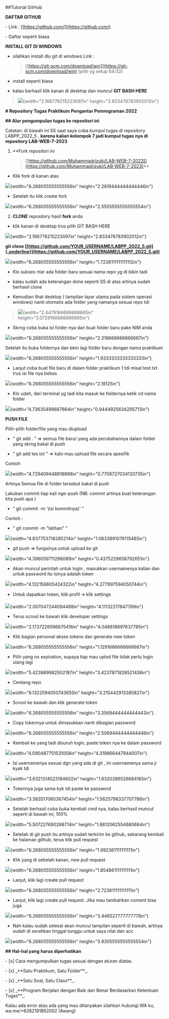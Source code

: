 ##Tutorial GitHub

**DAFTAR GITHUB**

\- Link : [[https://github.com/]](https://github.com/)

\- Daftar seperti biasa

**INSTALL GIT DI WINDOWS**

-   silahkan install dlu git di windows Link :
    > [[https://git-scm.com/download/win]](https://git-scm.com/download/win)
    > (pilih yg setup 64/32)

-   install seperti biasa

-   kalau berhasil klik kanan di desktop dan muncul **GIT BASH HERE**

> ![](image/image11.png){width="2.166778215223097in"
> height="2.833478783902012in"}

**\# Repository Tugas Praktikum Pengantar Pemrograman 2022**

**\## Alur pengumpulan tugas ke repositori ini**

Catatan: di bawah ini SS saat saya coba kumpul tugas di repository
LABPP_2022_5 , **karena kalian kelompok 7 jadi kumpul tugas nya di
repository LAB-WEB-7-2023**

1.  **Fork repositori ini
    > [[https://github.com/Muhammadrizuki/LAB-WEB-7-2023]](https://github.com/Muhammadrizuki/LAB-WEB-7-2023)**

-   Klik fork di kanan atas

![](image/image3.png){width="6.268055555555556in"
height="2.2819444444444446in"}

-   Setelah itu klik create fork

![](image/image10.png){width="6.268055555555556in"
height="2.5555555555555554in"}

2.  **CLONE** repository hasil **fork** anda

-   klik kanan di desktop trus pilih GIT BASH HERE

![](image/image11.png){width="2.166778215223097in"
height="2.833478783902012in"}

**git clone
[[https://github.com/YOUR_USERNAME/LABPP_2022_5.git]{.underline}](https://github.com/YOUR_USERNAME/LABPP_2022_5.git)**

![](image/image6.png){width="6.268055555555556in"
height="1.7236111111111112in"}

-   Klo sukses ntar ada folder baru sesuai nama repo yg di bikin tadi

-   kalau sudah ada keterangan done seperti SS di atas artinya sudah
    berhasil clone

-   Kemudian lihat desktop ( tampilan layar utama pada sistem operasi
    windows) nanti otomatis ada folder yang namanya sesuai repo tdi

> ![](image/image27.png){width="2.4479166666666665in"
> height="3.0729166666666665in"}

-   Skrng coba buka isi folder nya dan buat folder baru pake NIM anda

![](image/image12.png){width="6.268055555555556in"
height="2.316666666666667in"}

Setelah itu buka foldernya dan bkin lagi folder baru dengan nama
praktikum

![](image/image2.png){width="6.268055555555556in"
height="1.9333333333333333in"}

-   Lanjut coba buat file baru di dalam folder praktikum 1 tdi misal
    test.txt trus isi file nya bebas

![](image/image20.png){width="6.268055555555556in" height="2.18125in"}

-   Klo udah, dari terminal yg tadi kita masuk ke foldernya ketik cd
    nama folder

![](image/image14.png){width="4.73635498687664in"
height="0.9444925634295713in"}

**PUSH FILE**

Pilih-pilih folder/file yang mau diupload

-   " git add . " =\> semua file baru/ yang ada perubahannya dalam
    folder yang skrng bakal di push

-   " git add tes.txt " =\> kalo mau upload file secara spesifik

Contoh

![](image/image17.png){width="4.729409448818898in"
height="0.7708727034120735in"}

Artinya Semua file di folder tersebut bakal di push

Lakukan commit tiap kali nge-push (NB: commit artinya buat keterangan
kita push apa )

-   " git commit -m '(isi kommitnya)' "

Contoh :

-   " git commit -m "latihan" "

![](image/image16.png){width="4.937753718285214in"
height="1.0833891076115485in"}

-   git push =\> fungsinya untuk upload ke git

![](image/image21.png){width="4.396059711286089in"
height="0.4375229658792651in"}

-   Akan muncul perintah untuk login , masukkan usernamenya kalian dan
    untuk password itu isinya adalah token

![](image/image15.png){width="4.132156605424322in"
height="4.277997594050744in"}

-   Untuk dapatkan token, klik profil 🡪 klik settings

![](image/image19.png){width="2.007047244094488in"
height="4.11132217847769in"}

-   Terus scrool ke bawah klik developer settings

![](image/image26.png){width="2.1737226596675416in"
height="4.048818897637795in"}

-   Klik bagian personal akses tokens dan generate new token

![](image/image29.png){width="6.268055555555556in"
height="1.1291666666666667in"}

-   Pilih yang no expiration, supaya tiap mau uplod file tidak perlu
    login ulang lagi

![](image/image23.png){width="5.423889982502187in"
height="3.4237871828521436in"}

-   Centang repo

![](image/image24.png){width="6.1322594050743655in"
height="3.215442913385827in"}

-   Scrool ke bawah dan klik generate token

![](image/image25.png){width="6.268055555555556in"
height="3.3569444444444443in"}

-   Copy tokennya untuk dimasukkan nanti dibagian password

![](image/image28.png){width="6.268055555555556in"
height="2.5069444444444446in"}

-   Kembali ke yang tadi disuruh login, paste token nya ke dalam
    password

![](image/image18.png){width="4.090487751531058in"
height="4.319666447944007in"}

-   Isi usernamenya sesuai dgn yang ada di git , ini usernamenya sama ji
    kyak tdi

![](image/image13.png){width="3.6321314523184602in"
height="1.6320286526684165in"}

-   Tokennya juga sama kyk tdi paste ke password

![](image/image4.png){width="3.583517060367454in"
height="1.5625798337707786in"}

-   Setelah berhasil coba buka kembali cmd nya, kalau berhasil muncul
    seperti di bawah ini, 100%

![](image/image1.png){width="5.507227690288714in"
height="1.8612062554680664in"}

-   Setelah di git push itu artinya sudah terkirim ke github, sekarang
    kembali ke halaman github, terus klik pull request

![](image/image8.png){width="6.268055555555556in"
height="1.992361111111111in"}

-   Klik yang di sebelah kanan, new pull request

![](image/image5.png){width="6.268055555555556in"
height="1.854861111111111in"}

-   Lanjut, klik lagi create pull request

![](image/image9.png){width="6.268055555555556in"
height="2.723611111111111in"}

-   Lanjut, klik lagi create pull request. Jika mau tambahkan coment
    bisa juga

![](image/image7.png){width="6.268055555555556in"
height="3.446527777777778in"}

-   Nah kalau sudah selesai akan muncul tampilan seperti di bawah,
    artinya sudah di serahkan tinggal tunggu untuk saya nilai dan acc

![](image/image22.png){width="6.268055555555556in"
height="3.9305555555555554in"}

**\## Hal-hal yang harus diperhatikan**

\- \[x\] Cara mengumpulkan tugas sesuai dengan aturan diatas.

\- \[x\] \_\*\*Satu Praktikum, Satu Folder\*\*\_.

\- \[x\] \_\*\*Satu Soal, Satu Class\*\*\_.

\- \[x\] \_\*\*Program Berjalan dengan Baik dan Benar Berdasarkan
Ketentuan Tugas\*\*\_.

Kalau ada error atau ada yang mau ditanyakan silahkan hubungi WA ku,
wa.me/+6282191862002 (Awang)
